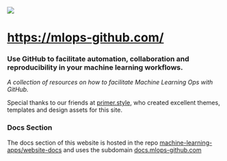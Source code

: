 ![](https://github.com/machine-learning-apps/website/workflows/Deploy/badge.svg)

# https://mlops-github.com/


### Use GitHub to facilitate automation, collaboration and reproducibility in your machine learning workflows.

_A collection of resources on how to facilitate Machine Learning Ops with GitHub._


Special thanks to our friends at [primer.style](https://primer.style/), who created excellent themes, templates and design assets for this site.


### Docs Section

The docs section of this website is hosted in the repo [machine-learning-apps/website-docs](https://github.com/machine-learning-apps/website-docs) and uses the subdomain [docs.mlops-github.com](https://docs.mlops-github.com)
